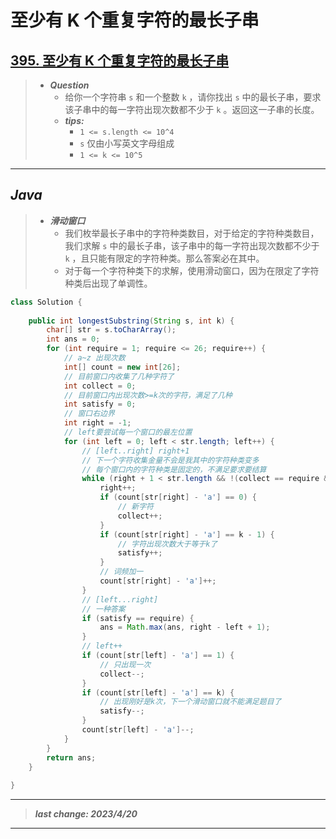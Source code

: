 # 至少有 K 个重复字符的最长子串

## [395. 至少有 K 个重复字符的最长子串](https://leetcode.cn/problems/longest-substring-with-at-least-k-repeating-characters/)

> - ***Question***
>   - 给你一个字符串 `s` 和一个整数 `k` ，请你找出 `s` 中的最长子串，要求该子串中的每一字符出现次数都不少于 `k` 。返回这一子串的长度。
>   - ***tips:***
>     - `1 <= s.length <= 10^4`
>     - `s` 仅由小写英文字母组成
>     - `1 <= k <= 10^5`

---

## *Java*

> - ***滑动窗口***
>   - 我们枚举最长子串中的字符种类数目，对于给定的字符种类数目，我们求解 `s` 中的最长子串，该子串中的每一字符出现次数都不少于 `k` ，且只能有限定的字符种类。那么答案必在其中。
>   - 对于每一个字符种类下的求解，使用滑动窗口，因为在限定了字符种类后出现了单调性。

```java
class Solution {
    
    public int longestSubstring(String s, int k) {
        char[] str = s.toCharArray();
        int ans = 0;
        for (int require = 1; require <= 26; require++) {
            // a~z 出现次数
            int[] count = new int[26];
            // 目前窗口内收集了几种字符了
            int collect = 0;
            // 目前窗口内出现次数>=k次的字符，满足了几种
            int satisfy = 0;
            // 窗口右边界
            int right = -1;
            // left要尝试每一个窗口的最左位置
            for (int left = 0; left < str.length; left++) {
                // [left..right] right+1
                // 下一个字符收集金量不会是我其中的字符种类变多
                // 每个窗口内的字符种类是固定的，不满足要求要结算
                while (right + 1 < str.length && !(collect == require && count[str[right + 1] - 'a'] == 0)) {
                    right++;
                    if (count[str[right] - 'a'] == 0) {
                        // 新字符
                        collect++;
                    }
                    if (count[str[right] - 'a'] == k - 1) {
                        // 字符出现次数大于等于k了
                        satisfy++;
                    }
                    // 词频加一
                    count[str[right] - 'a']++;
                }
                // [left...right]
                // 一种答案
                if (satisfy == require) {
                    ans = Math.max(ans, right - left + 1);
                }
                // left++
                if (count[str[left] - 'a'] == 1) {
                    // 只出现一次
                    collect--;
                }
                if (count[str[left] - 'a'] == k) {
                    // 出现刚好是k次，下一个滑动窗口就不能满足题目了
                    satisfy--;
                }
                count[str[left] - 'a']--;
            }
        }
        return ans;
    }
    
}
```

---

> ***last change: 2023/4/20***

---
